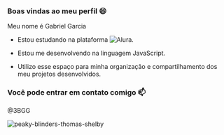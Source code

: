 ### Boas vindas ao meu perfil 😄

Meu nome é Gabriel Garcia

- Estou estudando na plataforma ![Alura](www.alura.com.br).
* Estou me desenvolvendo na linguagem JavaScript.
+ Utilizo esse espaço para minha organização e compartilhamento dos meu projetos desenvolvidos.

### Você pode entrar em contato comigo 📫
@3BGG

![peaky-blinders-thomas-shelby](https://github.com/3BGG/estudante3bgg/assets/173902980/8d4c1e85-5d06-4b18-8a32-a681f3cece75)
